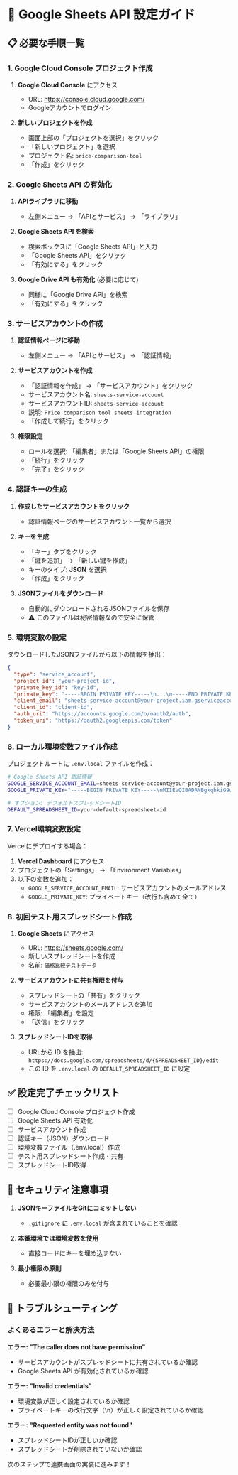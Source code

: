 # 🔧 Google Sheets API 設定ガイド

## 📋 必要な手順一覧

### **1. Google Cloud Console プロジェクト作成**

1. **Google Cloud Console** にアクセス
   - URL: https://console.cloud.google.com/
   - Googleアカウントでログイン

2. **新しいプロジェクトを作成**
   - 画面上部の「プロジェクトを選択」をクリック
   - 「新しいプロジェクト」を選択
   - プロジェクト名: `price-comparison-tool`
   - 「作成」をクリック

### **2. Google Sheets API の有効化**

1. **APIライブラリに移動**
   - 左側メニュー → 「APIとサービス」 → 「ライブラリ」

2. **Google Sheets API を検索**
   - 検索ボックスに「Google Sheets API」と入力
   - 「Google Sheets API」をクリック
   - 「有効にする」をクリック

3. **Google Drive API も有効化** (必要に応じて)
   - 同様に「Google Drive API」を検索
   - 「有効にする」をクリック

### **3. サービスアカウントの作成**

1. **認証情報ページに移動**
   - 左側メニュー → 「APIとサービス」 → 「認証情報」

2. **サービスアカウントを作成**
   - 「認証情報を作成」 → 「サービスアカウント」をクリック
   - サービスアカウント名: `sheets-service-account`
   - サービスアカウントID: `sheets-service-account`
   - 説明: `Price comparison tool sheets integration`
   - 「作成して続行」をクリック

3. **権限設定**
   - ロールを選択: 「編集者」または「Google Sheets API」の権限
   - 「続行」をクリック
   - 「完了」をクリック

### **4. 認証キーの生成**

1. **作成したサービスアカウントをクリック**
   - 認証情報ページのサービスアカウント一覧から選択

2. **キーを生成**
   - 「キー」タブをクリック
   - 「鍵を追加」 → 「新しい鍵を作成」
   - キーのタイプ: **JSON** を選択
   - 「作成」をクリック

3. **JSONファイルをダウンロード**
   - 自動的にダウンロードされるJSONファイルを保存
   - ⚠️ このファイルは秘密情報なので安全に保管

### **5. 環境変数の設定**

ダウンロードしたJSONファイルから以下の情報を抽出：

```json
{
  "type": "service_account",
  "project_id": "your-project-id",
  "private_key_id": "key-id",
  "private_key": "-----BEGIN PRIVATE KEY-----\n...\n-----END PRIVATE KEY-----\n",
  "client_email": "sheets-service-account@your-project.iam.gserviceaccount.com",
  "client_id": "client-id",
  "auth_uri": "https://accounts.google.com/o/oauth2/auth",
  "token_uri": "https://oauth2.googleapis.com/token"
}
```

### **6. ローカル環境変数ファイル作成**

プロジェクトルートに `.env.local` ファイルを作成：

```bash
# Google Sheets API 認証情報
GOOGLE_SERVICE_ACCOUNT_EMAIL=sheets-service-account@your-project.iam.gserviceaccount.com
GOOGLE_PRIVATE_KEY="-----BEGIN PRIVATE KEY-----\nMIIEvQIBADANBgkqhkiG9w0BAQEFAASCBKcwggSjAgEAAoIBAQC...\n-----END PRIVATE KEY-----\n"

# オプション: デフォルトスプレッドシートID
DEFAULT_SPREADSHEET_ID=your-default-spreadsheet-id
```

### **7. Vercel環境変数設定**

Vercelにデプロイする場合：

1. **Vercel Dashboard** にアクセス
2. プロジェクトの「Settings」 → 「Environment Variables」
3. 以下の変数を追加：
   - `GOOGLE_SERVICE_ACCOUNT_EMAIL`: サービスアカウントのメールアドレス
   - `GOOGLE_PRIVATE_KEY`: プライベートキー（改行も含めて全て）

### **8. 初回テスト用スプレッドシート作成**

1. **Google Sheets** にアクセス
   - URL: https://sheets.google.com/
   - 新しいスプレッドシートを作成
   - 名前: `価格比較テストデータ`

2. **サービスアカウントに共有権限を付与**
   - スプレッドシートの「共有」をクリック
   - サービスアカウントのメールアドレスを追加
   - 権限: 「編集者」を設定
   - 「送信」をクリック

3. **スプレッドシートIDを取得**
   - URLから ID を抽出: `https://docs.google.com/spreadsheets/d/{SPREADSHEET_ID}/edit`
   - この ID を `.env.local` の `DEFAULT_SPREADSHEET_ID` に設定

## ✅ 設定完了チェックリスト

- [ ] Google Cloud Console プロジェクト作成
- [ ] Google Sheets API 有効化
- [ ] サービスアカウント作成
- [ ] 認証キー（JSON）ダウンロード
- [ ] 環境変数ファイル（.env.local）作成
- [ ] テスト用スプレッドシート作成・共有
- [ ] スプレッドシートID取得

## 🚨 セキュリティ注意事項

1. **JSONキーファイルをGitにコミットしない**
   - `.gitignore` に `.env.local` が含まれていることを確認

2. **本番環境では環境変数を使用**
   - 直接コードにキーを埋め込まない

3. **最小権限の原則**
   - 必要最小限の権限のみを付与

## 🔧 トラブルシューティング

### **よくあるエラーと解決方法**

**エラー: "The caller does not have permission"**
- サービスアカウントがスプレッドシートに共有されているか確認
- Google Sheets API が有効化されているか確認

**エラー: "Invalid credentials"**
- 環境変数が正しく設定されているか確認
- プライベートキーの改行文字（\n）が正しく設定されているか確認

**エラー: "Requested entity was not found"**
- スプレッドシートIDが正しいか確認
- スプレッドシートが削除されていないか確認

次のステップで連携画面の実装に進みます！